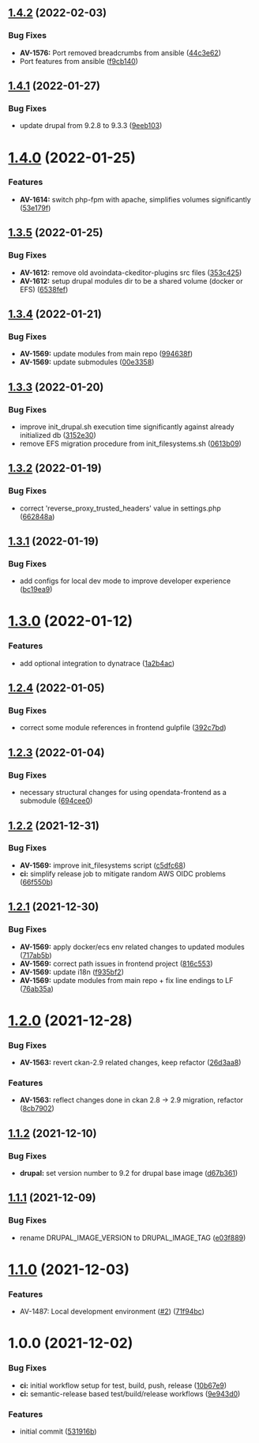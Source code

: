 ## [1.4.2](https://github.com/vrk-kpa/opendata-drupal/compare/v1.4.1...v1.4.2) (2022-02-03)


### Bug Fixes

* **AV-1576:** Port removed breadcrumbs from ansible ([44c3e62](https://github.com/vrk-kpa/opendata-drupal/commit/44c3e6294b7db72851436eae6d7168207246a414))
* Port features from ansible ([f9cb140](https://github.com/vrk-kpa/opendata-drupal/commit/f9cb1402c011bdf8c27c484b16221b6eb197ec6d))

## [1.4.1](https://github.com/vrk-kpa/opendata-drupal/compare/v1.4.0...v1.4.1) (2022-01-27)


### Bug Fixes

* update drupal from 9.2.8 to 9.3.3 ([9eeb103](https://github.com/vrk-kpa/opendata-drupal/commit/9eeb10363016ddd351be968c280607e50d24c3dd))

# [1.4.0](https://github.com/vrk-kpa/opendata-drupal/compare/v1.3.5...v1.4.0) (2022-01-25)


### Features

* **AV-1614:** switch php-fpm with apache, simplifies volumes significantly ([53e179f](https://github.com/vrk-kpa/opendata-drupal/commit/53e179ffa6e8ce767887bad2efbe6648c68c865f))

## [1.3.5](https://github.com/vrk-kpa/opendata-drupal/compare/v1.3.4...v1.3.5) (2022-01-25)


### Bug Fixes

* **AV-1612:** remove old avoindata-ckeditor-plugins src files ([353c425](https://github.com/vrk-kpa/opendata-drupal/commit/353c425323ba64ca7c89f8dd90a5a5dbcd35ceb8))
* **AV-1612:** setup drupal modules dir to be a shared volume (docker or EFS) ([6538fef](https://github.com/vrk-kpa/opendata-drupal/commit/6538fef24449a588cf3c88cf5cdb979f7542ed0e))

## [1.3.4](https://github.com/vrk-kpa/opendata-drupal/compare/v1.3.3...v1.3.4) (2022-01-21)


### Bug Fixes

* **AV-1569:** update modules from main repo ([994638f](https://github.com/vrk-kpa/opendata-drupal/commit/994638fcc49c2fb85a805f1cbeb67e5dfc6ce2ae))
* **AV-1569:** update submodules ([00e3358](https://github.com/vrk-kpa/opendata-drupal/commit/00e33580ad1649a179a055a9e7e27c880c9a84b4))

## [1.3.3](https://github.com/vrk-kpa/opendata-drupal/compare/v1.3.2...v1.3.3) (2022-01-20)


### Bug Fixes

* improve init_drupal.sh execution time significantly against already initialized db ([3152e30](https://github.com/vrk-kpa/opendata-drupal/commit/3152e30df638d77eb948f565412d9279af99b8b8))
* remove EFS migration procedure from init_filesystems.sh ([0613b09](https://github.com/vrk-kpa/opendata-drupal/commit/0613b0995409e79365af4d227bfc530f70179ca0))

## [1.3.2](https://github.com/vrk-kpa/opendata-drupal/compare/v1.3.1...v1.3.2) (2022-01-19)


### Bug Fixes

* correct 'reverse_proxy_trusted_headers' value in settings.php ([662848a](https://github.com/vrk-kpa/opendata-drupal/commit/662848a9a6b5495147b064784a860d317e0dac5f))

## [1.3.1](https://github.com/vrk-kpa/opendata-drupal/compare/v1.3.0...v1.3.1) (2022-01-19)


### Bug Fixes

* add configs for local dev mode to improve developer experience ([bc19ea9](https://github.com/vrk-kpa/opendata-drupal/commit/bc19ea9a5cedb3ad215dbc62059a5434724ab1ec))

# [1.3.0](https://github.com/vrk-kpa/opendata-drupal/compare/v1.2.4...v1.3.0) (2022-01-12)


### Features

* add optional integration to dynatrace ([1a2b4ac](https://github.com/vrk-kpa/opendata-drupal/commit/1a2b4ac8e3f038190f0fbed5c763eca5eabd32f2))

## [1.2.4](https://github.com/vrk-kpa/opendata-drupal/compare/v1.2.3...v1.2.4) (2022-01-05)


### Bug Fixes

* correct some module references in frontend gulpfile ([392c7bd](https://github.com/vrk-kpa/opendata-drupal/commit/392c7bd7baed313be1434b94775fcf0792f44ee0))

## [1.2.3](https://github.com/vrk-kpa/opendata-drupal/compare/v1.2.2...v1.2.3) (2022-01-04)


### Bug Fixes

* necessary structural changes for using opendata-frontend as a submodule ([694cee0](https://github.com/vrk-kpa/opendata-drupal/commit/694cee05177fddac483eb783aec4c77a0312e173))

## [1.2.2](https://github.com/vrk-kpa/opendata-drupal/compare/v1.2.1...v1.2.2) (2021-12-31)


### Bug Fixes

* **AV-1569:** improve init_filesystems script ([c5dfc68](https://github.com/vrk-kpa/opendata-drupal/commit/c5dfc688c9a414272182e3bb154bf4c9da998710))
* **ci:** simplify release job to mitigate random AWS OIDC problems ([66f550b](https://github.com/vrk-kpa/opendata-drupal/commit/66f550be5ec9daecadbb3af40efda140ee590304))

## [1.2.1](https://github.com/vrk-kpa/opendata-drupal/compare/v1.2.0...v1.2.1) (2021-12-30)


### Bug Fixes

* **AV-1569:** apply docker/ecs env related changes to updated modules ([717ab5b](https://github.com/vrk-kpa/opendata-drupal/commit/717ab5bd16f27a974c500c4462217bee3f78b134))
* **AV-1569:** correct path issues in frontend project ([816c553](https://github.com/vrk-kpa/opendata-drupal/commit/816c5536b64dcfaef7dc4bfb674e215b14d0e371))
* **AV-1569:** update i18n ([f935bf2](https://github.com/vrk-kpa/opendata-drupal/commit/f935bf2814d51583cf20b86cde4e1d36cd65da97))
* **AV-1569:** update modules from main repo + fix line endings to LF ([76ab35a](https://github.com/vrk-kpa/opendata-drupal/commit/76ab35aa445468cae018540580f430290f356b17))

# [1.2.0](https://github.com/vrk-kpa/opendata-drupal/compare/v1.1.2...v1.2.0) (2021-12-28)


### Bug Fixes

* **AV-1563:** revert ckan-2.9 related changes, keep refactor ([26d3aa8](https://github.com/vrk-kpa/opendata-drupal/commit/26d3aa8b1450bc7516a07ae4bd2c10a442260ba7))


### Features

* **AV-1563:** reflect changes done in ckan 2.8 -> 2.9 migration, refactor ([8cb7902](https://github.com/vrk-kpa/opendata-drupal/commit/8cb7902cbde734581434f0348028da6edd17647a))

## [1.1.2](https://github.com/vrk-kpa/opendata-drupal/compare/v1.1.1...v1.1.2) (2021-12-10)


### Bug Fixes

* **drupal:** set version number to 9.2 for drupal base image ([d67b361](https://github.com/vrk-kpa/opendata-drupal/commit/d67b361fdac4990795702a226a5780a361828f25))

## [1.1.1](https://github.com/vrk-kpa/opendata-drupal/compare/v1.1.0...v1.1.1) (2021-12-09)


### Bug Fixes

* rename DRUPAL_IMAGE_VERSION to DRUPAL_IMAGE_TAG ([e03f889](https://github.com/vrk-kpa/opendata-drupal/commit/e03f889b601485a3c0e0dcca1df87b517c045fdf))

# [1.1.0](https://github.com/vrk-kpa/opendata-drupal/compare/v1.0.0...v1.1.0) (2021-12-03)


### Features

* AV-1487: Local development environment ([#2](https://github.com/vrk-kpa/opendata-drupal/issues/2)) ([71f94bc](https://github.com/vrk-kpa/opendata-drupal/commit/71f94bc68707487891c1872640bb8dc9e06551af))

# 1.0.0 (2021-12-02)


### Bug Fixes

* **ci:** initial workflow setup for test, build, push, release ([10b67e9](https://github.com/vrk-kpa/opendata-drupal/commit/10b67e92c98d6d046587a2f9b3256602cd3ab1dc))
* **ci:** semantic-release based test/build/release workflows ([9e943d0](https://github.com/vrk-kpa/opendata-drupal/commit/9e943d0fcfa30f4b94270e3fb7003a299ec888b1))


### Features

* initial commit ([531916b](https://github.com/vrk-kpa/opendata-drupal/commit/531916b3cd64e44253209bdef0afe73990a20c00))
